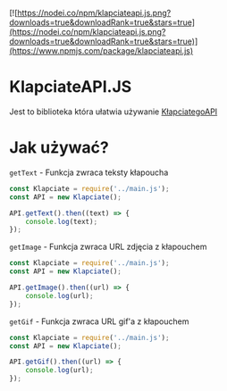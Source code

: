 [![https://nodei.co/npm/klapciateapi.js.png?downloads=true&downloadRank=true&stars=true](https://nodei.co/npm/klapciateapi.js.png?downloads=true&downloadRank=true&stars=true)](https://www.npmjs.com/package/klapciateapi.js)
# KlapciateAPI.JS
Jest to biblioteka która ułatwia używanie [KłapciategoAPI](http://klapciate-api.herokuapp.com/)
# Jak używać?
`getText` - Funkcja zwraca teksty kłapoucha
```js
const Klapciate = require('../main.js');
const API = new Klapciate();

API.getText().then((text) => {
    console.log(text);
});
```
`getImage` - Funkcja zwraca URL zdjęcia z kłapouchem
```js
const Klapciate = require('../main.js');
const API = new Klapciate();

API.getImage().then((url) => {
    console.log(url);
});
```
`getGif` - Funkcja zwraca URL gif'a z kłapouchem
```js
const Klapciate = require('../main.js');
const API = new Klapciate();

API.getGif().then((url) => {
    console.log(url);
});
```
